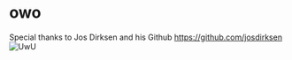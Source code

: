 # owo

Special thanks to Jos Dirksen and his Github https://github.com/josdirksen
![UwU](https://avatars0.githubusercontent.com/u/42773954?s=460&v=4)
